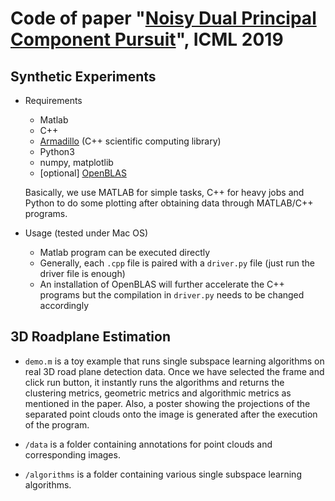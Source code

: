 # Code of paper "[Noisy Dual Principal Component Pursuit](http://proceedings.mlr.press/v97/ding19b.html)", ICML 2019

## Synthetic Experiments

- Requirements

	- Matlab
	- C++
	- [Armadillo](http://arma.sourceforge.net/download.html) (C++ scientific computing library)
	- Python3
	- numpy, matplotlib
	- [optional] [OpenBLAS](http://www.openblas.net)

	Basically, we use MATLAB for simple tasks, C++ for heavy jobs and Python to do some plotting after obtaining data through MATLAB/C++ programs.
	
- Usage (tested under Mac OS)

	- Matlab program can be executed directly
	- Generally, each `.cpp` file is paired with a `driver.py` file (just run the driver file is enough)
	- An installation of OpenBLAS will further accelerate the C++ programs but the compilation in `driver.py` needs to be changed accordingly

	
## 3D Roadplane Estimation

- `demo.m` is a toy example that runs single subspace learning algorithms on real 3D road plane detection data. Once we have selected the frame and click run button, it instantly runs the algorithms and returns the clustering metrics, geometric metrics and algorithmic metrics as mentioned in the paper. Also, a poster showing the projections of the separated point clouds onto the image is generated after the execution of the program.

- `/data` is a folder containing annotations for point clouds and corresponding images.

- `/algorithms` is a folder containing various single subspace learning algorithms.
